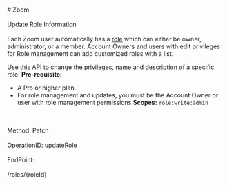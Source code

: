 <br>#     Zoom</br>
<br>Update Role Information</br>
<br>Each Zoom user automatically has a [role](https://support.zoom.us/hc/en-us/articles/115001078646-Role-Based-Access-Control) which can either be owner, administrator, or a member. Account Owners and users with edit privileges for Role management can add customized roles with a list.

Use this API to change the privileges, name and description of a specific role.
**Pre-requisite:**
* A Pro or higher plan.
* For role management and updates, you must be the Account Owner or user with role management permissions.**Scopes:** `role:write:admin`
 </br>
<br>Method: Patch</br>
<br>OperationID: updateRole</br>
<br>EndPoint:</br>
<br>/roles/{roleId}</br>
